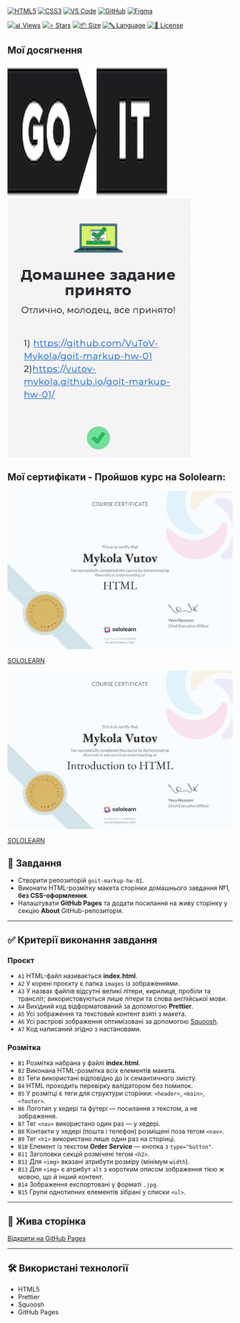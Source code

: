 <!-- AUTOGEN:STATS -->
[![HTML5](https://img.shields.io/badge/HTML5-E34F26?style=for-the-badge&logo=html5&logoColor=white)](https://developer.mozilla.org/en-US/docs/Web/HTML) [![CSS3](https://img.shields.io/badge/CSS3-1572B6?style=for-the-badge&logo=css3&logoColor=white)](https://developer.mozilla.org/en-US/docs/Web/CSS) [![VS Code](https://img.shields.io/badge/VS_Code-007ACC?style=for-the-badge&logo=visual-studio-code&logoColor=white)](https://code.visualstudio.com/) [![GitHub](https://img.shields.io/badge/GitHub-181717?style=for-the-badge&logo=github&logoColor=white)](https://github.com/) [![Figma](https://img.shields.io/badge/Figma-F24E1E?style=for-the-badge&logo=figma&logoColor=white)](https://www.figma.com/) 

[![📊 Views](https://img.shields.io/endpoint?url=https://raw.githubusercontent.com/VuToV-Mykola/goit-markup-hw-01/main/assets/db/visitors-badge.json)](https://github.com/VuToV-Mykola/goit-markup-hw-01/graphs/traffic)
[![⭐ Stars](https://img.shields.io/endpoint?url=https://raw.githubusercontent.com/VuToV-Mykola/goit-markup-hw-01/main/assets/db/likes-badge.json)](https://github.com/VuToV-Mykola/goit-markup-hw-01/actions/workflows/screenshot-and-visitor.yaml)
[![📦 Size](https://img.shields.io/endpoint?url=https://raw.githubusercontent.com/VuToV-Mykola/goit-markup-hw-01/main/assets/db/repo-size.json)](https://github.com/VuToV-Mykola/goit-markup-hw-01)
[![🔤 Language](https://img.shields.io/endpoint?url=https://raw.githubusercontent.com/VuToV-Mykola/goit-markup-hw-01/main/assets/db/repo-language.json)](https://github.com/VuToV-Mykola/goit-markup-hw-01)
[![📄 License](https://img.shields.io/endpoint?url=https://raw.githubusercontent.com/VuToV-Mykola/goit-markup-hw-01/main/assets/db/repo-license.json)](https://github.com/VuToV-Mykola/goit-markup-hw-01/blob/main/LICENSE)
<!-- END:AUTOGEN -->

## Мої досягнення

![Опис зображення](./assets/head.jpg) ![Опис зображення](./assets/hw-01.jpg)

## Мої сертифікати - Пройшов курс на Sololearn:

![Certification Badge](./assets/certificat.jpg)

[SOLOLEARN](https://www.sololearn.com/certificates/CT-AS5OQBMQ)

![Certification Badge](./assets/certificat-02.jpg)

[SOLOLEARN](https://www.sololearn.com/certificates/CC-H5NEDBR5)

## 📌 Завдання

- Створити репозиторій `goit-markup-hw-01`.
- Виконати HTML-розмітку макета сторінки домашнього завдання №1, **без CSS-оформлення**.
- Налаштувати **GitHub Pages** та додати посилання на живу сторінку у секцію **About** GitHub-репозиторія.

---

## ✅ Критерії виконання завдання

### **Проєкт**

- `A1` HTML-файл називається **index.html**.
- `A2` У корені проєкту є папка `images` із зображеннями.
- `A3` У назвах файлів відсутні великі літери, кирилиця, пробіли та трансліт; використовуються лише літери та слова англійської мови.
- `A4` Вихідний код відформатований за допомогою **Prettier**.
- `A5` Усі зображення та текстовий контент взяті з макета.
- `A6` Усі растрові зображення оптимізовані за допомогою [Squoosh](https://squoosh.app/).
- `A7` Код написаний згідно з настановами.

### **Розмітка**

- `B1` Розмітка набрана у файлі **index.html**.
- `B2` Виконана HTML-розмітка всіх елементів макета.
- `B3` Теги використані відповідно до їх семантичного змісту.
- `B4` HTML проходить перевірку валідатором без помилок.
- `B5` У розмітці є теги для структури сторінки: `<header>`, `<main>`, `<footer>`.
- `B6` Логотип у хедері та футері — посилання з текстом, а не зображення.
- `B7` Тег `<nav>` використано один раз — у хедері.
- `B8` Контакти у хедері (пошта і телефон) розміщені поза тегом `<nav>`.
- `B9` Тег `<h1>` використано лише один раз на сторінці.
- `B10` Елемент із текстом **Order Service** — кнопка з `type="button"`.
- `B11` Заголовки секцій розмічені тегом `<h2>`.
- `B12` Для `<img>` вказані атрибути розміру (мінімум `width`).
- `B13` Для `<img>` є атрибут `alt` з коротким описом зображення тією ж мовою, що й інший контент.
- `B14` Зображення експортовані у форматі `.jpg`.
- `B15` Групи однотипних елементів зібрані у списки `<ul>`.

---

## 🔗 Жива сторінка

[Відкрити на GitHub Pages](https://vutov-mykola.github.io/goit-markup-hw-01/)

---

## 🛠 Використані технології

- HTML5
- Prettier
- Squoosh
- GitHub Pages
